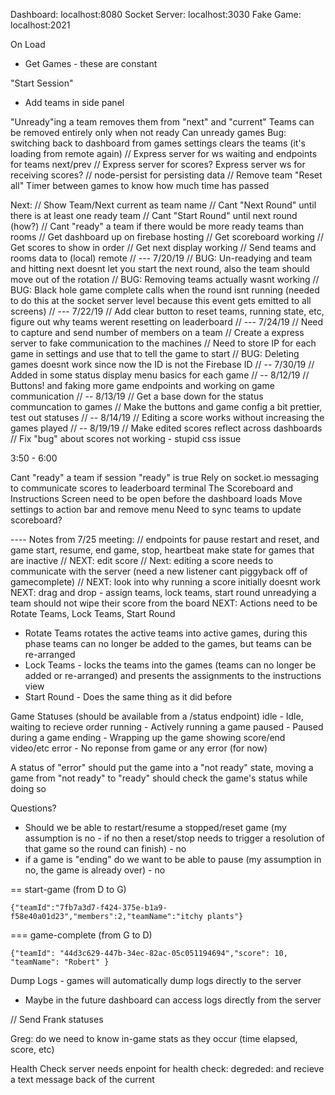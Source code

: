 Dashboard: localhost:8080
Socket Server: localhost:3030
Fake Game: localhost:2021

On Load
 - Get Games - these are constant

"Start Session"
 - Add teams in side panel

"Unready"ing a team removes them from "next" and "current"
Teams can be removed entirely only when not ready
Can unready games
Bug: switching back to dashboard from games settings clears the teams (it's loading from remote again)
// Express server for ws waiting and endpoints for teams next/prev
// Express server for scores?
Express server ws for receiving scores?
// node-persist for persisting data
// Remove team
"Reset all"
Timer between games to know how much time has passed



Next:
// Show Team/Next current as team name
// Cant "Next Round" until there is at least one ready team
// Cant "Start Round" until next round (how?)
// Cant "ready" a team if there would be more ready teams than rooms
// Get dashboard up on firebase hosting
// Get scoreboard working
// Get scores to show in order
// Get next display working
// Send teams and rooms data to (local) remote
// --- 7/20/19
// BUG: Un-readying and team and hitting next doesnt let you start the next round, also the team should move out of the rotation
// BUG: Removing teams actually wasnt working
// BUG: Black hole game complete calls when the round isnt running (needed to do this at the socket server level because this event gets emitted to all screens)
// --- 7/22/19
// Add clear button to reset teams, running state, etc, figure out why teams werent resetting on leaderboard
// --- 7/24/19
// Need to capture and send number of members on a team
// Create a express server to fake communication to the machines
// Need to store IP for each game in settings and use that to tell the game to start
// BUG: Deleting games doesnt work since now the ID is not the Firebase ID
// -- 7/30/19
// Added in some status display menu basics for each game
// -- 8/12/19
// Buttons! and faking more game endpoints and working on game communication
// -- 8/13/19
// Get a base down for the status communcation to games
// Make the buttons and game config a bit prettier, test out statuses
// -- 8/14/19
// Editing a score works without increasing the games played
// -- 8/19/19
// Make edited scores reflect across dashboards
// Fix "bug" about scores not working - stupid css issue

3:50 - 6:00


Cant "ready" a team if session "ready" is true
Rely on socket.io messaging to communicate scores to leaderboard terminal
The Scoreboard and Instructions Screen need to be open before the dashboard loads
Move settings to action bar and remove menu
Need to sync teams to update scoreboard?

---- Notes from 7/25 meeting:
// endpoints for pause restart and reset, and game start, resume, end game, stop, heartbeat
make state for games that are inactive
// NEXT: edit score
// Next: editing a score needs to communicate with the server (need a new listener cant piggyback off of gamecomplete)
// NEXT: look into why running a score initially doesnt work
NEXT: drag and drop - assign teams, lock teams, start round
unreadying a team should not wipe their score from the board
NEXT: Actions need to be Rotate Teams, Lock Teams, Start Round
 - Rotate Teams rotates the active teams into active games, during this phase teams can no longer be added to the games, but teams can be re-arranged
 - Lock Teams - locks the teams into the games (teams can no longer be added or re-arranged) and presents the assignments to the instructions view
 - Start Round - Does the same thing as it did before

Game Statuses (should be available from a /status endpoint)
idle - Idle, waiting to recieve order
running - Actively running a game
paused - Paused during a game
ending - Wrapping up the game showing score/end video/etc
error - No reponse from game or any error (for now)

A status of "error" should put the game into a "not ready" state, moving a game from "not ready" to "ready" should check the game's status while doing so

Questions?
 - Should we be able to restart/resume a stopped/reset game (my assumption is no - if no then a reset/stop needs to trigger a resolution of that game so the round can finish) - no
 - if a game is "ending" do we want to be able to pause (my assumption in no, the game is already over) - no


== start-game (from D to G)
```
{"teamId":"7fb7a3d7-f424-375e-b1a9-f58e40a01d23","members":2,"teamName":"itchy plants"}
```

=== game-complete (from G to D)
```
{"teamId": "44d3c629-447b-34ec-82ac-05c051194694","score": 10, "teamName": "Robert" }
```


Dump Logs - games will automatically dump logs directly to the server
 - Maybe in the future dashboard can access logs directly from the server

// Send Frank statuses

Greg: do we need to know in-game stats as they occur (time elapsed, score, etc)

Health Check
server needs enpoint for health check: degreded: and recieve a text message back of the current